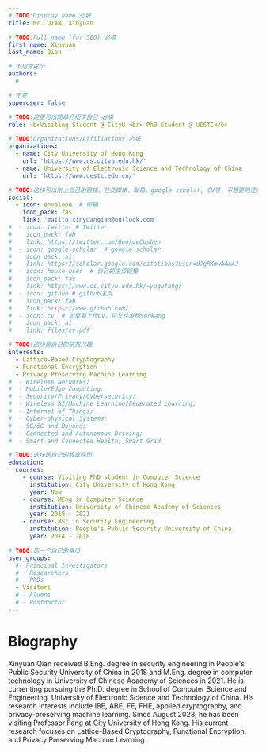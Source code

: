 ```yaml
---
# TODO:Display name 必填
title: Mr. QIAN, Xinyuan  

# TODO:Full name (for SEO) 必填
first_name: Xinyuan  
last_name: Qian

# 不用管这个
authors:
  # 

# 不变
superuser: false

# TODO:这里可以简单介绍下自己 必填
role: <b>Visiting Student @ CityU <br> PhD Student @ UESTC</b>

# TODO:Organizations/Affiliations 必填
organizations:
  - name: City University of Hong Kong
    url: 'https://www.cs.cityu.edu.hk/'
  - name: University of Electronic Science and Technology of China 
    url: 'https://www.uestc.edu.cn/'

# TODO:这块可以附上自己的链接，社交媒体，邮箱，google scholar, CV等，不想要的注释掉即可
social:
  - icon: envelope  # 邮箱
    icon_pack: fas
    link: 'mailto:xinyuanqian@outlook.com'
#  - icon: twitter # Twitter
#    icon_pack: fab  
#    link: https://twitter.com/GeorgeCushen
#  - icon: google-scholar  # google scholar
#    icon_pack: ai
#    link: https://scholar.google.com/citations?user=dJgRKmwAAAAJ
#  - icon: house-user  # 自己的主页链接
#    icon_pack: fas
#    link: https://www.cs.cityu.edu.hk/~yugufang/
#  - icon: github # github主页
#    icon_pack: fab   
#    link: https://www.github.com/
#  - icon: cv  # 如果要上传CV，将文件发给Senkang
#    icon_pack: ai
#    link: files/cv.pdf

# TODO:这块是自己的研究兴趣
interests:
  - Lattice-Based Cryptography
  - Functional Encryption
  - Privacy Preserving Machine Learning
#  - Wireless Networks; 
#  - Mobile/Edge Computing; 
#  - Security/Privacy/Cybersecurity; 
#  - Wireless AI/Machine Learning/Federated Learning; 
#  - Internet of Things;
#  - Cyber-physical Systems; 
#  - 5G/6G and Beyond; 
#  - Connected and Autonomous Driving; 
#  - Smart and Connected Health, Smart Grid

# TODO:这块是自己的教育经历
education:
  courses:
    - course: Visiting PhD student in Computer Science
      institution: City University of Hong Kong
      year: Now
    - course: MEng in Computer Science
      institution: University of Chinese Academy of Sciences
      year: 2018 - 2021
    - course: BSc in Security Engineering
      institution: People’s Public Security University of China
      year: 2014 - 2018

# TODO:选一个自己的身份
user_groups:
  #- Principal Investigators
  # - Researchers
  # - PhDs
  - Visitors
  # - Alumni
  # - Postdoctor
---
```

<!-- TODO:写自己的Biography -->
# Biography

Xinyuan Qian received B.Eng. degree in security engineering in People's Public Security University of China in 2018 and M.Eng. degree in computer technology in University of Chinese Academy of Sciences in 2021. He is currenting pursuing the Ph.D. degree in School of Computer Science and Engineering, University of Electronic Science and Technology of China. His research interests include IBE, ABE, FE, FHE, applied cryptography, and privacy-preserving machine learning. Since August 2023, he has been visiting Professor Fang at City University of Hong Kong. His current research focuses on Lattice-Based Cryptography, Functional Encryption, and Privacy Preserving Machine Learning.

